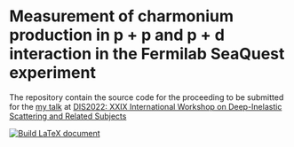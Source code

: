 # Measurement of charmonium production in p + p and p + d interaction in the Fermilab SeaQuest experiment
The repository contain the source code for the proceeding to be submitted for the [my talk](https://indico.cern.ch/event/1072533/contributions/4776257/) at [DIS2022: XXIX International Workshop on Deep-Inelastic Scattering and Related Subjects](https://indico.cern.ch/event/1072533/)

[![Build LaTeX document](https://github.com/Hugo-Leung/DIS/actions/workflows/complile.yml/badge.svg)](https://github.com/Hugo-Leung/DIS/actions/workflows/complile.yml)
